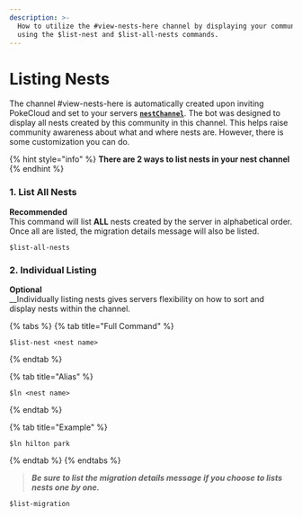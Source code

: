 ```yaml
---
description: >-
  How to utilize the #view-nests-here channel by displaying your community nests
  using the $list-nest and $list-all-nests commands.
---
```


# Listing Nests

The channel \#view-nests-here is automatically created upon inviting PokeCloud and set to your servers [**`nestChannel`**](../../data-sets/guildsettings.js.md). The bot was designed to display all nests created by this community in this channel. This helps raise community awareness about what and where nests are. However, there is some customization you can do.

{% hint style="info" %}
**There are 2 ways to list nests in your nest channel**
{% endhint %}

### 1. List All Nests

**Recommended**  
This command will list **ALL** nests created by the server in alphabetical order. Once all are listed, the migration details message will also be listed.

```text
$list-all-nests
```

### 2. Individual Listing

**Optional**  
__Individually listing nests gives servers flexibility on how to sort and display nests within the channel. 

{% tabs %}
{% tab title="Full Command" %}
```text
$list-nest <nest name>
```
{% endtab %}

{% tab title="Alias" %}
```text
$ln <nest name>
```
{% endtab %}

{% tab title="Example" %}
```text
$ln hilton park
```
{% endtab %}
{% endtabs %}

> _**Be sure to list the migration details message if you choose to lists nests one by one.**_

```text
$list-migration
```

